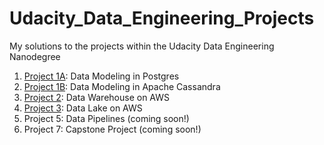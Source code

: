 # Udacity_Data_Engineering_Projects
My solutions to the projects within the Udacity Data Engineering Nanodegree

1. [Project 1A](https://github.com/mhauck-FFM/Udacity_Data_Engineering_Projects/tree/master/Project_1A): Data Modeling in Postgres
2. [Project 1B](https://github.com/mhauck-FFM/Udacity_Data_Engineering_Projects/tree/master/Project_1B): Data Modeling in Apache Cassandra
3. [Project 2](https://github.com/mhauck-FFM/Udacity_Data_Engineering_Projects/tree/master/Project_2): Data Warehouse on AWS
4. [Project 3](https://github.com/mhauck-FFM/Udacity_Data_Engineering_Projects/tree/master/Project_3): Data Lake on AWS
5. Project 5: Data Pipelines (coming soon!)
6. Project 7: Capstone Project (coming soon!)

